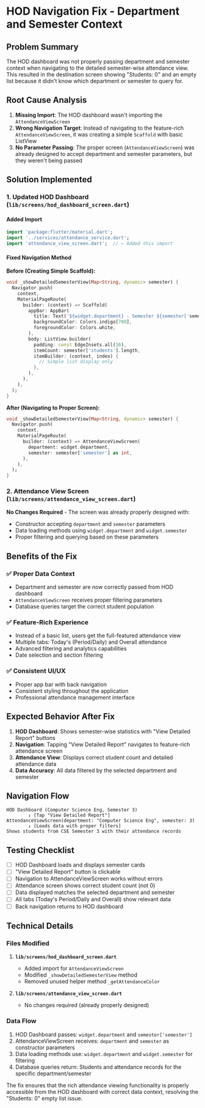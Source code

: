 # HOD Navigation Fix - Department and Semester Context

## Problem Summary
The HOD dashboard was not properly passing department and semester context when navigating to the detailed semester-wise attendance view. This resulted in the destination screen showing "Students: 0" and an empty list because it didn't know which department or semester to query for.

## Root Cause Analysis
1. **Missing Import**: The HOD dashboard wasn't importing the `AttendanceViewScreen`
2. **Wrong Navigation Target**: Instead of navigating to the feature-rich `AttendanceViewScreen`, it was creating a simple `Scaffold` with basic ListView
3. **No Parameter Passing**: The proper screen (`AttendanceViewScreen`) was already designed to accept department and semester parameters, but they weren't being passed

## Solution Implemented

### 1. Updated HOD Dashboard (`lib/screens/hod_dashboard_screen.dart`)

#### Added Import
```dart
import 'package:flutter/material.dart';
import '../services/attendance_service.dart';
import 'attendance_view_screen.dart';  // ← Added this import
```

#### Fixed Navigation Method
**Before (Creating Simple Scaffold):**
```dart
void _showDetailedSemesterView(Map<String, dynamic> semester) {
  Navigator.push(
    context,
    MaterialPageRoute(
      builder: (context) => Scaffold(
        appBar: AppBar(
          title: Text('${widget.department} - Semester ${semester['semester']}'),
          backgroundColor: Colors.indigo[700],
          foregroundColor: Colors.white,
        ),
        body: ListView.builder(
          padding: const EdgeInsets.all(16),
          itemCount: semester['students'].length,
          itemBuilder: (context, index) {
            // Simple list display only
          },
        ),
      ),
    ),
  );
}
```

**After (Navigating to Proper Screen):**
```dart
void _showDetailedSemesterView(Map<String, dynamic> semester) {
  Navigator.push(
    context,
    MaterialPageRoute(
      builder: (context) => AttendanceViewScreen(
        department: widget.department,
        semester: semester['semester'] as int,
      ),
    ),
  );
}
```

### 2. Attendance View Screen (`lib/screens/attendance_view_screen.dart`)
**No Changes Required** - The screen was already properly designed with:
- Constructor accepting `department` and `semester` parameters
- Data loading methods using `widget.department` and `widget.semester`
- Proper filtering and querying based on these parameters

## Benefits of the Fix

### ✅ Proper Data Context
- Department and semester are now correctly passed from HOD dashboard
- `AttendanceViewScreen` receives proper filtering parameters
- Database queries target the correct student population

### ✅ Feature-Rich Experience
- Instead of a basic list, users get the full-featured attendance view
- Multiple tabs: Today's (Period/Daily) and Overall attendance
- Advanced filtering and analytics capabilities
- Date selection and section filtering

### ✅ Consistent UI/UX
- Proper app bar with back navigation
- Consistent styling throughout the application
- Professional attendance management interface

## Expected Behavior After Fix

1. **HOD Dashboard**: Shows semester-wise statistics with "View Detailed Report" buttons
2. **Navigation**: Tapping "View Detailed Report" navigates to feature-rich attendance screen
3. **Attendance View**: Displays correct student count and detailed attendance data
4. **Data Accuracy**: All data filtered by the selected department and semester

## Navigation Flow
```
HOD Dashboard (Computer Science Eng, Semester 3)
        ↓ [Tap "View Detailed Report"]
AttendanceViewScreen(department: "Computer Science Eng", semester: 3)
        ↓ [Loads data with proper filters]
Shows students from CSE Semester 3 with their attendance records
```

## Testing Checklist
- [ ] HOD Dashboard loads and displays semester cards
- [ ] "View Detailed Report" button is clickable
- [ ] Navigation to AttendanceViewScreen works without errors
- [ ] Attendance screen shows correct student count (not 0)
- [ ] Data displayed matches the selected department and semester
- [ ] All tabs (Today's Period/Daily and Overall) show relevant data
- [ ] Back navigation returns to HOD dashboard

## Technical Details

### Files Modified
1. **`lib/screens/hod_dashboard_screen.dart`**
   - Added import for `AttendanceViewScreen`
   - Modified `_showDetailedSemesterView` method
   - Removed unused helper method `_getAttendanceColor`

2. **`lib/screens/attendance_view_screen.dart`**
   - No changes required (already properly designed)

### Data Flow
1. HOD Dashboard passes: `widget.department` and `semester['semester']`
2. AttendanceViewScreen receives: `department` and `semester` as constructor parameters
3. Data loading methods use: `widget.department` and `widget.semester` for filtering
4. Database queries return: Students and attendance records for the specific department/semester

The fix ensures that the rich attendance viewing functionality is properly accessible from the HOD dashboard with correct data context, resolving the "Students: 0" empty list issue.
